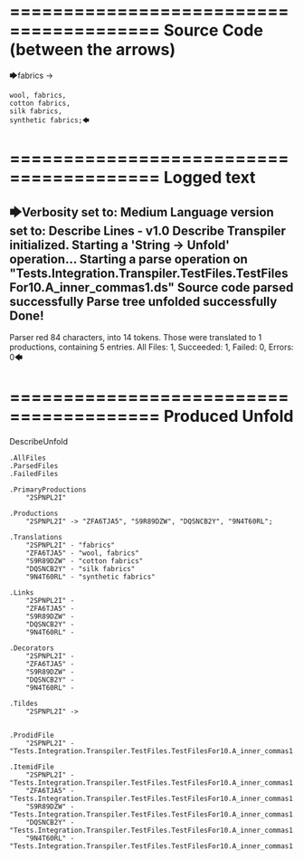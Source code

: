 ========================================
Source Code (between the arrows)
========================================

🡆fabrics ->

	wool, fabrics,
	cotton fabrics,
	silk fabrics,
	synthetic fabrics;🡄

========================================
Logged text
========================================

🡆Verbosity set to: Medium
Language version set to: Describe Lines - v1.0
Describe Transpiler initialized.
Starting a 'String -> Unfold' operation...
Starting a parse operation on "Tests.Integration.Transpiler.TestFiles.TestFilesFor10.A_inner_commas1.ds"
Source code parsed successfully
Parse tree unfolded successfully
Done!
------------------------
Parser red 84 characters, into 14 tokens.
Those were translated to 1 productions, containing 5 entries.
All Files: 1, Succeeded: 1, Failed: 0, Errors: 0🡄

========================================
Produced Unfold
========================================

DescribeUnfold

    .AllFiles
    .ParsedFiles
    .FailedFiles

    .PrimaryProductions
        "2SPNPL2I" 

    .Productions
        "2SPNPL2I" -> "ZFA6TJA5", "S9R89DZW", "DQSNCB2Y", "9N4T60RL";

    .Translations
        "2SPNPL2I" - "fabrics"
        "ZFA6TJA5" - "wool, fabrics"
        "S9R89DZW" - "cotton fabrics"
        "DQSNCB2Y" - "silk fabrics"
        "9N4T60RL" - "synthetic fabrics"

    .Links
        "2SPNPL2I" - 
        "ZFA6TJA5" - 
        "S9R89DZW" - 
        "DQSNCB2Y" - 
        "9N4T60RL" - 

    .Decorators
        "2SPNPL2I" - 
        "ZFA6TJA5" - 
        "S9R89DZW" - 
        "DQSNCB2Y" - 
        "9N4T60RL" - 

    .Tildes
        "2SPNPL2I" -> 


    .ProdidFile
        "2SPNPL2I" - "Tests.Integration.Transpiler.TestFiles.TestFilesFor10.A_inner_commas1.ds"

    .ItemidFile
        "2SPNPL2I" - "Tests.Integration.Transpiler.TestFiles.TestFilesFor10.A_inner_commas1.ds"
        "ZFA6TJA5" - "Tests.Integration.Transpiler.TestFiles.TestFilesFor10.A_inner_commas1.ds"
        "S9R89DZW" - "Tests.Integration.Transpiler.TestFiles.TestFilesFor10.A_inner_commas1.ds"
        "DQSNCB2Y" - "Tests.Integration.Transpiler.TestFiles.TestFilesFor10.A_inner_commas1.ds"
        "9N4T60RL" - "Tests.Integration.Transpiler.TestFiles.TestFilesFor10.A_inner_commas1.ds"

